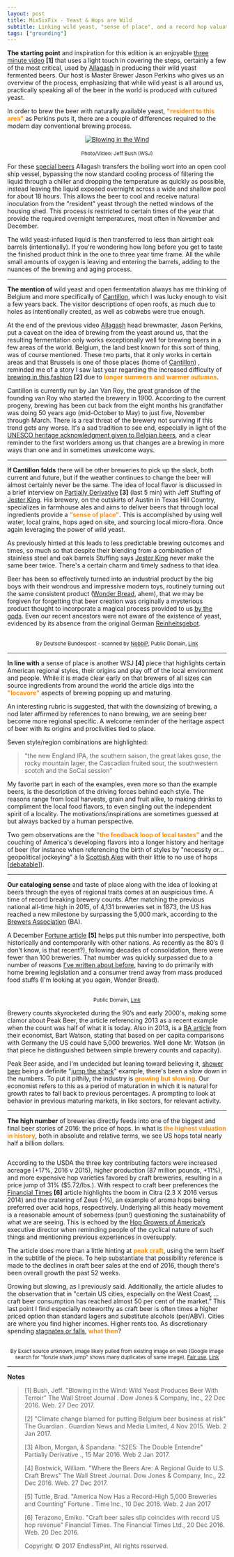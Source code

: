 ```yaml
---
layout: post
title: MixSixFix - Yeast & Hops are Wild
subtitle: Linking wild yeast, "sense of place", and a record hop valuation.
tags: ["grounding"]
---
```



**The starting point**  and inspiration for this edition is an enjoyable [three minute video](http://www.wsj.com/video/blowing-in-the-wind-wild-yeast-produces-beer-with-terroir/2D1D23E4-95D4-4ADC-A235-A86498CD418B.html) **[1]** that uses a light touch in covering the steps, certainly a few of the most critical, used by [Allagash](http://www.allagash.com/?ao_confirm) in producing their wild yeast fermented beers. Our host is Master Brewer Jason Perkins who gives us an overview of the process, emphasizing that while wild yeast is all around us, practically speaking all of the beer in the world is produced with cultured yeast.

In order to brew the beer with naturally available yeast, <font color="#FF8C00"><strong>"resident to this area"</strong></font> as
Perkins puts it, there are a couple of differences required to the modern day conventional brewing process.

<p align="center">
  <a href="http://on.wsj.com/2huYjbj" target="_blank">
    <img alt="Blowing in the Wind" src="/flights/imgs/17-1/8b52af14-5e56-4e11-8c75-5d8d2b52720b.png"><br><br>
  </a>
  <sup>Photo/Video: Jeff Bush (WSJ)</sup>
  <br>
</p>

For these [special beers](http://www.allagash.com/beer/#limited) Allagash transfers the boiling wort into an open cool ship vessel, bypassing the now standard cooling process of filtering the liquid through a chiller and dropping the temperature as quickly as possible, instead leaving the liquid exposed overnight across a wide and shallow pool for about 18 hours. This allows the beer to cool and receive natural inoculation from the "resident" yeast through the netted windows of the housing shed. This process is restricted to certain times of the year that provide the required overnight temperatures, most often in November and December.

The wild yeast-infused liquid is then transferred to less than airtight oak barrels (intentionally). If you're wondering how long before you get to taste the finished product think in the one to three year time frame. All the while small amounts of oxygen is leaving and entering the barrels, adding to the nuances of the brewing and aging process.

* * *

**The mention of** wild yeast and open fermentation always has me thinking of Belgium and more specifically of [Cantillon](https://www.cantillon.be/?lang=en), which I was lucky enough to visit a few years back. The visitor descriptions of open roofs, as much due to holes as intentionally created, as well as cobwebs were true enough.

At the end of the previous video [Allagash](http://www.allagash.com/?ao_confirm) head brewmaster, Jason Perkins, put a caveat on the idea of brewing from the yeast around us, that the resulting fermentation only works exceptionally well for brewing beers in a few areas of the world. Belgium, the land best known for this sort of thing, was of course mentioned. These two parts, that it only works in certain areas and that Brussels is one of those places (home of [Cantillon](https://www.cantillon.be/?lang=en)) , reminded me of a story I saw last year regarding the increased difficulty of [brewing in this fashion](https://www.theguardian.com/world/2015/nov/04/climate-change-blamed-for-putting-belgium-beer-business-at-risk) **[2]** due to <font color="#FF8C00"><strong>longer summers and warmer autumns</strong></font>.

Cantillon is currently run by Jan Van Roy, the great grandson of the founding van Roy who started the brewery in 1900. According to the current progeny, brewing has been cut back from the eight months his grandfather was doing 50 years ago (mid-October to May) to just five, November through March. There is a real threat of the brewery not surviving if this trend gets any worse. It's a sad tradition to see end, especially in light of the [UNESCO heritage acknowledgment given to Belgian beers](https://www.theguardian.com/world/2016/nov/30/cheers-belgian-beer-added-unesco-cultural-heritage-list), and a clear reminder to the first worlders among us that changes are a brewing in more ways than one and in sometimes unwelcome ways.

* * *

**If Cantillon folds** there will be other breweries to pick up the slack, both current and future, but if the weather continues to change the beer will almost certainly never be the same. The idea of local flavor is discussed in a brief interview on
[Partially Derivative](http://partiallyderivative.com/news/2016/03/15/season-2-episode-5-the-double-entendre) **[3]** (last 5 min) with Jeff Stuffing of [Jester King](http://jesterkingbrewery.com/). His brewery, on the outskirts of Austin in Texas Hill Country, specializes in farmhouse ales and aims to deliver beers that through local ingredients provide a <font color="#FF8C00"><strong>“sense of place"</strong></font>. This is accomplished by using well water, local grains, hops aged on site, and sourcing local micro-flora. Once again leveraging the power of wild yeast.

As previously hinted at this leads to less predictable brewing outcomes and times, so much so that despite their blending from a combination of stainless steel and oak barrels Stuffing says [Jester King](http://jesterkingbrewery.com/) never make the same beer twice. There's a certain charm and timely sadness to that idea.

Beer has been so effectively turned into an industrial product by the big boys with their wondrous and impressive modern toys, routinely turning out the same consistent product ([Wonder Bread](https://www.wonderbread.com/), ahem), that we may be forgiven for forgetting that beer creation was originally a mysterious product thought to incorporate a magical process provided to us [by the gods](http://www.ancient.eu/article/223/). Even our recent ancestors were not aware of the existence of yeast, evidenced by its absence from the original German [Reinheitsgebot](https://en.wikipedia.org/wiki/Reinheitsgebot).

<p align="center">
  <img alt="" src="/flights/imgs/17-1/5b24a7f8-0784-433b-bc23-44355f7b8c18.jpg"><br><br>
  <sup>By Deutsche Bundespost - scanned by <a href="https://commons.wikimedia.org/wiki/User:NobbiP">NobbiP</a>, Public Domain, <a href="https://commons.wikimedia.org/w/index.php?curid=11244954">Link</a></sup>
  <br>
</p>

* * *

**In line with** a sense of place is another WSJ **[4]** piece that highlights certain American regional styles, their origins and play off of the local environment and people. While it is made clear early on that brewers of all sizes can source ingredients from around the world the article digs into the <font color="#FF8C00"><strong>"locavore”</strong></font> aspects of brewing popping up and maturing.

An interesting rubric is suggested, that with the downsizing of brewing, a nod later affirmed by references to nano brewing, we are seeing beer become more regional specific. A welcome reminder of the heritage aspect of beer with its origins and proclivities tied to place.

Seven style/region combinations are highlighted: 

> "the new England IPA, the southern saison, the great lakes gose, the rocky mountain lager, the Cascadian fruited sour, the southwestern scotch and the SoCal session”

My favorite part in each of the examples, even more so than the example beers, is the description of the driving forces behind each style. The reasons range from local harvests, grain and fruit alike, to making drinks to compliment the local food flavors, to even singling out the independent spirit of a locality. The motivations/inspirations are sometimes guessed at but always backed by a human perspective.

Two gem observations are the <font color="#FF8C00"><strong>"the feedback loop of local tastes”</strong></font> and the couching of America's developing flavors into a longer history and heritage of beer (for instance when referencing the birth of styles by "necessity or… geopolitical jockeying" à la [Scottish Ales](http://allaboutbeer.com/article/scottish-ales/) with their little to no use of hops [[debatable](https://en.wikipedia.org/wiki/Beer_in_Scotland)]).

* * *

**Our cataloging sense** and taste of place along with the idea of looking at beers through the eyes of regional traits comes at an auspicious time. A time of record breaking brewery counts. After matching the previous national all-time high in 2015, of 4,131 breweries set in 1873, the US has reached a new milestone by surpassing the 5,000 mark, according to the [Brewers Association](https://www.brewersassociation.org/statistics/number-of-breweries/) (BA).

A December [Fortune article](http://fortune.com/2016/12/10/america-record-number-breweries/) **[5]** helps put this number into perspective, both historically and contemporarily with other nations. As recently as the 80’s (I don't know, is that recent?), following decades of consolidation, there were fewer than 100 breweries. That number was quickly surpassed due to a number of reasons [I've written about before](http://endlesspint.com/2016-04-01-continue/), having to do primarily with home brewing legislation and a consumer trend away from mass produced food stuffs (I'm looking at you again, Wonder Bread).

<p align="center">
  <img alt="" src="/flights/imgs/17-1/a516f894-2c9d-4905-93d9-4a389421d509.png"><br><br>
  <sup>Public Domain, <a href="https://commons.wikimedia.org/w/index.php?curid=16895471">Link</a></sup>
  <br>
</p>

Brewery counts skyrocketed during the 90’s and early 2000's, making some clamor
about Peak Beer, the article referencing 2013 as a recent example when the count
was half of what it is today. Also in 2013, is a [BA article](https://www.brewersassociation.org/insights/the-craft-beer-non-bubble/) from their economist, Bart Watson, stating that based on per capita comparisons with Germany the US could
have 5,000 breweries. Well done Mr. Watson (in that piece he distinguished
between simple brewery counts and capacity).

Peak Beer aside, and I'm undecided but leaning toward believing it, [shower beer](https://munchies.vice.com/en/articles/theres-finally-a-beer-made-specifically-for-drinking-in-the-shower) being a definite "[jump the shark](https://en.wikipedia.org/wiki/Jumping_the_shark)" example, there's been a slow down in the numbers. To put it pithily, the industry is <font color="#FF8C00"><strong>growing but slowing</strong></font>. Our economist refers to this as a period of maturation in which it is natural for growth rates to fall back to previous percentages. A prompting to look at behavior in previous maturing markets, in like sectors, for relevant activity.

* * *

**The high number** of breweries directly feeds into one of the biggest and final beer stories of 2016: the price of hops. In what is <font color="#FF8C00"><strong>the highest valuation in history</strong></font>, both in absolute and relative terms, we see US hops total nearly half a billion dollars.

<p align="center">
  <img alt="" src="/flights/imgs/17-1/9a6e8af0-8b3f-47f2-a2ae-7b131f363cc6.png">
  <br>
</p>

According to the USDA the three key contributing factors were increased acreage (+17%, 2016 v 2015), higher production (87 million pounds, +11%), and more expensive hop varieties favored by craft breweries, resulting in a price jump of 31% ($5.72/lbs.). With respect to craft beer preferences the [Financial Times](https://www.ft.com/content/468aa664c5bc11e68f299445cac8966f) **[6]** article highlights the boom in Citra (2.3 X 2016 versus 2014) and the cratering of Zeus (-⅓), an example of aroma hops being preferred over acid hops, respectively. Underlying all this heady movement is a reasonable amount of soberness (pun!) questioning the sustainability of what we are seeing. This is echoed by the [Hop Growers of America’s](https://www.usahops.org/) executive director when reminding people of the cyclical nature of such things and mentioning previous experiences in oversupply.

The article does more than a little hinting at <font color="#FF8C00"><strong>peak craft</strong></font>, using the term itself in the subtitle of the piece. To help substantiate that possibility reference is made to the declines in craft beer sales at the end of 2016, though there's been overall growth the past 52 weeks.

Growing but slowing, as I previously said. Additionally, the article alludes to the observation that in "certain US cities, especially on the West Coast, ... craft beer consumption has reached almost 50 per cent of the market.” This last point I find especially noteworthy as craft beer is often times a higher priced option than standard lagers and substitute alcohols (per/ABV). Cities are where you find higher incomes. Higher rents too. As discretionary spending [stagnates or falls](https://www.bea.gov/iTable/iTable.cfm?reqid=9&step=1&acrdn=2#reqid=9&step=3&isuri=1&903=58), <font color="#FF8C00"><strong>what then</strong></font>?

<p align="center">
  <img alt="" src="/flights/imgs/17-1/14bfcbfe-0d42-4632-b975-ed36efc26e4f.png"><br><br>
  <sup>By Exact source unknown, image likely pulled from existing image on web (Google image search for "fonzie shark jump" shows many
  duplicates of same image), <a href="https://en.wikipedia.org/wiki/File:Fonzie_jumps_the_shark.PNG">Fair use</a>, <a href="https://en.wikipedia.org/w/index.php?curid=2840084">Link</a></sup>
  <br>
</p>

---

**Notes**
> 
> [1] Bush, Jeff. "Blowing in the Wind: Wild Yeast Produces Beer With Terroir" The Wall Street Journal . Dow Jones & Company, Inc., 22 Dec 2016. Web. 27 Dec 2017.
> 
> [2] "Climate change blamed for putting Belgium beer business at risk" The Guardian . Guardian News and Media Limited, 4 Nov 2015. Web. 2 Jan 2017.
> 
> [3] Albon, Morgan, & Spandana. "S2E5: The Double Entendre" Partially Derivative ., 15 Mar 2016. Web 2 Jan 2017.
> 
> [4] Bostwick, William. "Where the Beers Are: A Regional Guide to U.S. Craft Brews" The Wall Street Journal. Dow Jones & Company, Inc., 22 Dec 2016. Web. 27 Dec 2017.
> 
> [5] Tuttle, Brad. "America Now Has a Record-High 5,000 Breweries and Counting" Fortune . Time Inc., 10 Dec 2016. Web. 2 Jan 2017
> 
> [6] Terazono, Emiko. "Craft beer sales slip coincides with record US hop revenue" Financial Times. The Financial Times Ltd., 20 Dec 2016. Web. 20 Dec 2016. 
> 
> Copyright © 2017 EndlessPint, All rights reserved.
